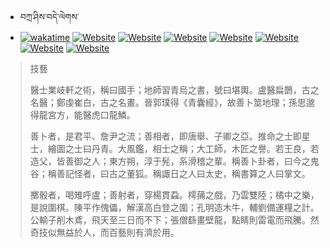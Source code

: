 - བཀྲ་ཤིས་བདེ་ལེགས་ 
- [![wakatime](https://wakatime.com/badge/user/5043ee4a-e361-4607-9d47-d557f2005d05.svg)](https://wakatime.com/@5043ee4a-e361-4607-9d47-d557f2005d05)	[![Website](https://img.shields.io/website?label=&up_color=orange&up_message=Tianchi&url=https%3A%2F%2Fshields.io)](https://tianchi.aliyun.com/home/science/scienceDetail?userId=1095279182618)	[![Website](https://img.shields.io/website?label=&up_color=blue&up_message=Kaggle&url=https%3A%2F%2Fshields.io)](https://www.kaggle.com/ivanxu/)	[![Website](https://img.shields.io/website?label=&up_color=gay&up_message=Yuque&url=https%3A%2F%2Fshields.io)](https://www.yuque.com/ivanaxu)	[![Website](https://img.shields.io/website?label=&up_color=brown&up_message=Leetcode&url=https%3A%2F%2Fshields.io)](https://leetcode.cn/u/ivanaxu)	[![Website](https://img.shields.io/website?label=&up_color=violet&up_message=AIstudio&url=https%3A%2F%2Fshields.io)](https://aistudio.baidu.com/aistudio/personalcenter/thirdview/979775)	[![Website](https://img.shields.io/website?label=&up_color=red&up_message=Gitee&url=https%3A%2F%2Fshields.io)](https://gitee.com/IvanaXu)	[![Website](https://img.shields.io/website?label=&up_color=yellow&up_message=Monkeytype&url=https%3A%2F%2Fshields.io)](https://monkeytype.com/profile/IvanaXu) 

> 技藝
> 
> 醫士業岐軒之術，稱曰國手；地師習青烏之書，號曰堪輿。盧醫扁鵲，古之名醫；鄭虔崔白，古之名畫。晉郭璞得《青囊經》，故善卜筮地理；孫思邈得龍宮方，能醫虎口龍鱗。
> 
> 善卜者，是君平、詹尹之流；善相者，即唐舉、子卿之亞。推命之士即星士，繪圖之士曰丹青。大風鑑，相士之稱；大工師，木匠之譽。若王良，若造父，皆善御之人；東方朔，淳于髡，系滑稽之輩。稱善卜卦者，曰今之鬼谷；稱善記怪者，曰古之董狐。稱諏日之人曰太史，稱書算之人曰掌文。
> 
> 擲骰者，喝雉呼盧；善射者，穿楊貫蝨。樗蒱之戲，乃雲雙陸；橘中之樂，是說圍棋。陳平作傀儡，解漢高白登之圍；孔明造木牛，輔劉備運糧之計。公輸子削木鳶，飛天至三日而不下；張僧繇畫壁龍，點睛則雷電而飛騰。然奇技似無益於人，而百藝則有濟於用。
>

